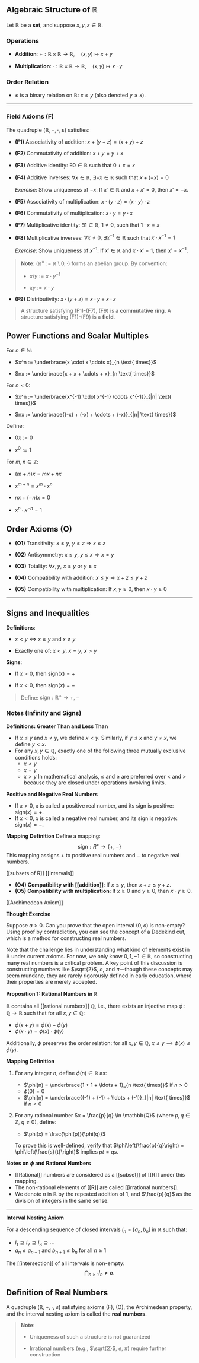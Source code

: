## Algebraic Structure of $\mathbb{R}$

Let $\mathbb{R}$ be a **set**, and suppose $x, y, z \in \mathbb{R}$.

### Operations

- **Addition**: $+ : \mathbb{R} \times \mathbb{R} \to \mathbb{R},\quad (x, y) \mapsto x + y$
    
- **Multiplication**: $\cdot : \mathbb{R} \times \mathbb{R} \to \mathbb{R},\quad (x, y) \mapsto x \cdot y$
    

### Order Relation

- $\leq$ is a binary relation on $\mathbb{R}$: $x \leq y$ (also denoted $y \geq x$).
    

---

### Field Axioms (F)

The quadruple $(\mathbb{R}, +, \cdot, \leq)$ satisfies:

- **(F1)** Associativity of addition: $x + (y + z) = (x + y) + z$
    
- **(F2)** Commutativity of addition: $x + y = y + x$
    
- **(F3)** Additive identity: $\exists 0 \in \mathbb{R}$ such that $0 + x = x$
    
- **(F4)** Additive inverses: $\forall x \in \mathbb{R},\ \exists -x \in \mathbb{R}$ such that $x + (-x) = 0$
    
    _Exercise_: Show uniqueness of $-x$: If $x' \in \mathbb{R}$ and $x + x' = 0$, then $x' = -x$.
    
- **(F5)** Associativity of multiplication: $x \cdot (y \cdot z) = (x \cdot y) \cdot z$
    
- **(F6)** Commutativity of multiplication: $x \cdot y = y \cdot x$
    
- **(F7)** Multiplicative identity: $\exists 1 \in \mathbb{R},\ 1 \neq 0$, such that $1 \cdot x = x$
    
- **(F8)** Multiplicative inverses: $\forall x \neq 0,\ \exists x^{-1} \in \mathbb{R}$ such that $x \cdot x^{-1} = 1$
    
    _Exercise_: Show uniqueness of $x^{-1}$: If $x' \in \mathbb{R}$ and $x \cdot x' = 1$, then $x' = x^{-1}$.
    

> **Note**: $(\mathbb{R}^\times := \mathbb{R} \setminus {0}, \cdot)$ forms an abelian group. By convention:
> 
> - $x / y := x \cdot y^{-1}$
>     
> - $xy := x \cdot y$
>     

- **(F9)** Distributivity: $x \cdot (y + z) = x \cdot y + x \cdot z$
    

> A structure satisfying (F1)-(F7), (F9) is a **commutative ring**. A structure satisfying (F1)-(F9) is a **field**.
> 
## Power Functions and Scalar Multiples

For $n \in \mathbb{N}$:

- $x^n := \underbrace{x \cdot x \cdots x}_{n \text{ times}}$
    
- $nx := \underbrace{x + x + \cdots + x}_{n \text{ times}}$
    

For $n < 0$:

- $x^n := \underbrace{x^{-1} \cdot x^{-1} \cdots x^{-1}}_{|n| \text{ times}}$
    
- $nx := \underbrace{(-x) + (-x) + \cdots + (-x)}_{|n| \text{ times}}$
    

Define:

- $0x := 0$
    
- $x^0 := 1$
    

For $m, n \in \mathbb{Z}$:

- $(m + n)x = mx + nx$
    
- $x^{m+n} = x^m \cdot x^n$
    
- $nx + (-n)x = 0$
    
- $x^n \cdot x^{-n} = 1$


## Order Axioms (O)

- **(O1)** Transitivity: $x \leq y,\ y \leq z \Rightarrow x \leq z$
    
- **(O2)** Antisymmetry: $x \leq y,\ y \leq x \Rightarrow x = y$
    
- **(O3)** Totality: $\forall x, y,\ x \leq y$ or $y \leq x$
    
- **(O4)** Compatibility with addition: $x \leq y \Rightarrow x + z \leq y + z$
    
- **(O5)** Compatibility with multiplication: If $x, y \geq 0$, then $x \cdot y \geq 0$
    

---

## Signs and Inequalities

**Definitions**:

- $x < y \iff x \leq y$ and $x \neq y$
    
- Exactly one of: $x < y$, $x = y$, $x > y$
    

**Signs**:

- If $x > 0$, then $\text{sign}(x) = +$
    
- If $x < 0$, then $\text{sign}(x) = -$
    

> Define: $\text{sign}: \mathbb{R}^\times \to {+, -}$

### Notes (Infinity and Signs)

**Definitions: Greater Than and Less Than**
- If $x \leq y$ and $x \neq y$, we define $x < y$. Similarly, if $y \leq x$ and $y \neq x$, we define $y < x$.
- For any $x, y \in \mathbb{Q}$, exactly one of the following three mutually exclusive conditions holds:
  - $x < y$
  - $x = y$
  - $x > y$
In mathematical analysis, $\leq$ and $\geq$ are preferred over $<$ and $>$ because they are closed under operations involving limits.

**Positive and Negative Real Numbers**
- If $x > 0$, $x$ is called a positive real number, and its sign is positive: $\text{sign}(x) = +$.
- If $x < 0$, $x$ is called a negative real number, and its sign is negative: $\text{sign}(x) = -$.

**Mapping Definition**
Define a mapping:
$$\text{sign}: R^\times \to \{+, -\}$$
This mapping assigns $+$ to positive real numbers and $-$ to negative real numbers.


[[subsets of R]]
[[intervals]]

- **(O4) Compatibility with [[addition]]**: If $x \leq y$, then $x + z \leq y + z$.
- **(O5) Compatibility with multiplication**: If $x \geq 0$ and $y \geq 0$, then $x \cdot y \geq 0$.

[[Archimedean Axiom]]

**Thought Exercise**

Suppose $a > 0$. Can you prove that the open interval $(0, a)$ is non-empty? Using proof by contradiction, you can see the concept of a Dedekind cut, which is a method for constructing real numbers. 

Note that the challenge lies in understanding what kind of elements exist in $\mathbb{R}$ under current axioms. For now, we only know $0, 1, -1 \in \mathbb{R}$, so constructing many real numbers is a critical problem. A key point of this discussion is constructing numbers like $\sqrt{2}$, $e$, and $\pi$—though these concepts may seem mundane, they are rarely rigorously defined in early education, where their properties are merely accepted.

**Proposition 1: Rational Numbers in $\mathbb{R}$**

$\mathbb{R}$ contains all [[rational numbers]] $\mathbb{Q}$, i.e., there exists an injective map $\phi: \mathbb{Q} \to \mathbb{R}$ such that for all $x, y \in \mathbb{Q}$:
- $\phi(x + y) = \phi(x) + \phi(y)$
- $\phi(x \cdot y) = \phi(x) \cdot \phi(y)$

Additionally, $\phi$ preserves the order relation: for all $x, y \in \mathbb{Q}$, $x \leq y \implies \phi(x) \leq \phi(y)$.

**Mapping Definition**

1. For any integer $n$, define $\phi(n) \in \mathbb{R}$ as:
   - $\phi(n) = \underbrace{1 + 1 + \ldots + 1}_{n \text{ times}}$ if $n > 0$
   - $\phi(0) = 0$
   - $\phi(n) = \underbrace{(-1) + (-1) + \ldots + (-1)}_{|n| \text{ times}}$ if $n < 0$

2. For any rational number $x = \frac{p}{q} \in \mathbb{Q}$ (where $p, q \in \mathbb{Z}$, $q \neq 0$), define:
   - $\phi(x) = \frac{\phi(p)}{\phi(q)}$

   To prove this is well-defined, verify that $\phi\left(\frac{p}{q}\right) = \phi\left(\frac{s}{t}\right)$ implies $pt = qs$.

**Notes on $\phi$ and Rational Numbers**

- [[Rational]] numbers are considered as a [[subset]] of [[R]] under this mapping. 
- The non-rational elements of [[R]] are called [[irrational numbers]].
- We denote $n$ in $\mathbb{R}$ by the repeated addition of $1$, and $\frac{p}{q}$ as the division of integers in the same sense.

---
**Interval Nesting Axiom**

For a descending sequence of closed intervals $I_n = [a_n, b_n]$ in $\mathbb{R}$ such that:
- $I_1 \supseteq I_2 \supseteq I_3 \supseteq \cdots$
- $a_n \leq a_{n+1}$ and $b_{n+1} \leq b_n$ for all $n \geq 1$

The [[intersection]] of all intervals is non-empty:
$$\bigcap_{n \geq 1} I_n \neq \emptyset.$$
## Definition of Real Numbers

A quadruple $(\mathbb{R}, +, \cdot, \leq)$ satisfying axioms (F), (O), the Archimedean property, and the interval nesting axiom is called the **real numbers**.

> **Note**:
> 
> - Uniqueness of such a structure is not guaranteed
>     
> - Irrational numbers (e.g., $\sqrt{2}$, $e$, $\pi$) require further construction